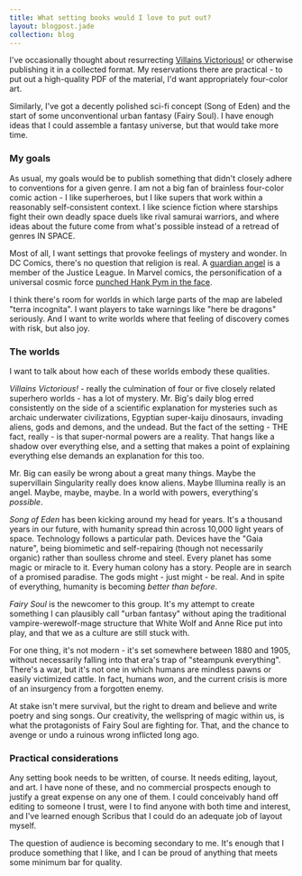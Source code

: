 ```yaml
---
title: What setting books would I love to put out?
layout: blogpost.jade
collection: blog
---
```


I've occasionally thought about resurrecting [Villains Victorious!]
or otherwise publishing it in a collected format.
My reservations there are practical - to put out a high-quality PDF
of the material, I'd want appropriately four-color art.

Similarly, I've got a decently polished sci-fi concept (Song of Eden)
and the start of some unconventional urban fantasy (Fairy Soul).
I have enough ideas that I could assemble a fantasy universe,
but that would take more time.

<!-- more -->

### My goals

As usual, my goals would be to publish something that didn't closely
adhere to conventions for a given genre. I am not a big fan of brainless
four-color comic action - I like superheroes, but I like supers that
work within a reasonably self-consistent context. I like science fiction
where starships fight their own deadly space duels like rival samurai
warriors, and where ideas about the future come from what's possible
instead of a retread of genres IN SPACE.

Most of all, I want settings that provoke feelings of mystery and
wonder. In DC Comics, there's no question that religion is real.
A [guardian angel](https://en.wikipedia.org/wiki/Zauriel)
is a member of the Justice League.
In Marvel comics, the personification of a universal cosmic
force [punched Hank Pym in the face](http://static.comicvine.com/uploads/original/6/67956/1334149-1283640_pimp_punch_super.jpg).

I think there's room for worlds in which large parts of the map
are labeled "terra incognita". I want players to take warnings like
"here be dragons" seriously. And I want to write worlds where that
feeling of discovery comes with risk, but also joy.

### The worlds

I want to talk about how each of these worlds embody these qualities.

*Villains Victorious!* - really the culmination of four or five closely
related superhero worlds - has a lot of mystery. Mr. Big's daily blog
erred consistently on the side of a scientific explanation for mysteries
such as archaic underwater civilizations, Egyptian super-kaiju dinosaurs,
invading aliens, gods and demons, and the undead. But the fact of the
setting - THE fact, really - is that super-normal powers are a reality.
That hangs like a shadow over everything else, and a setting that makes
a point of explaining everything else demands an explanation for this too.

Mr. Big can easily be wrong about a great many things. Maybe the
supervillain Singularity really does know aliens. Maybe Illumina really
is an angel. Maybe, maybe, maybe. In a world with powers, everything's
*possible*.

*Song of Eden* has been kicking around my head for years. It's a thousand
years in our future, with humanity spread thin across 10,000 light years
of space. Technology follows a particular path. Devices have the "Gaia nature",
being biomimetic and self-repairing (though not necessarily organic)
rather than soulless chrome and steel. Every planet has some magic
or miracle to it. Every human colony has a story. People are in search
of a promised paradise. The gods might - just might - be real. And
in spite of everything, humanity is becoming *better than before*.

*Fairy Soul* is the newcomer to this group. It's my attempt to create
something I can plausibly call "urban fantasy" without aping the traditional
vampire-werewolf-mage structure that White Wolf and Anne Rice put into play,
and that we as a culture are still stuck with.

For one thing, it's not modern - it's set somewhere between 1880 and 1905,
without necessarily falling into that era's trap of "steampunk everything".
There's a war, but it's not one in which humans are mindless pawns or
easily victimized cattle. In fact, humans *won*, and the current crisis
is more of an insurgency from a forgotten enemy.

At stake isn't mere survival, but the right to dream and believe and
write poetry and sing songs. Our creativity, the wellspring of magic
within us, is what the protagonists of Fairy Soul are fighting for.
That, and the chance to avenge or undo a ruinous wrong inflicted long ago.

### Practical considerations

Any setting book needs to be written, of course. It needs editing, layout,
and art. I have none of these, and no commercial prospects enough to justify
a great expense on any one of them. I could conceivably hand off editing
to someone I trust, were I to find anyone with both time and interest,
and I've learned enough Scribus that I could do an adequate job of layout
myself.

The question of audience is becoming secondary to me. It's enough that I
produce something that I like, and I can be proud of anything that meets
some minimum bar for quality.

[Villains Victorious!]: http://villainsvictorious.blogspot.com/
